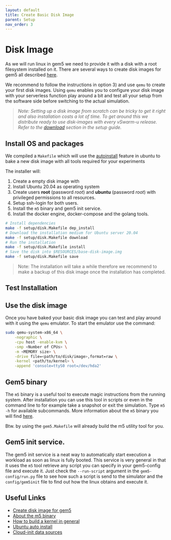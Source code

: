 ```yaml
---
layout: default
title: Create Basic Disk Image
parent: Setup
nav_order: 3
---
```

# Disk Image

As we will run linux in gem5 we need to provide it with a disk with a root filesystem installed on it. There are several ways to create disk images for gem5 all described [here](https://www.gem5.org/documentation/general_docs/fullsystem/disks).

We recommend to follow the instructions in option 3) and use `qemu` to create your first disk images. Using `qemu` enables you to configure your disk image with your serverless function play around a bit and test all your setup from the software side before switching to the actual simulation.

> *Note: Setting up a disk image from scratch can be tricky to get it right and also installation costs a lot of time. To get around this we distribute ready to use disk-images with every vSwarm-u release. Refer to the [download](./setup.md#download-resources-artifacts) section in the setup guide.*


## Install OS and packages

We compiled a `Makefile` which will use the [autoinstall](https://ubuntu.com/server/docs/install/autoinstall) feature in ubuntu to bake a new disk image with all tools required for your experiments

The installer will:
1. Create a empty disk image with
1. Install Ubuntu 20.04 as operating system
2. Create users **root** (password _root_) and **ubuntu** (password _root_) with privileged permissions to all resources.
3. Setup ssh-login for both users.
4. Install the `m5` binary and gem5 init service.
5. Install the docker engine, docker-compose and the golang tools.


```bash
# Install dependencies
make -f setup/disk.Makefile dep_install
# Download the installation medium for Ubuntu server 20.04
make -f setup/disk.Makefile download
# Run the installation
make -f setup/disk.Makefile install
# Save the disk into $RESOURCES/base-disk-image.img
make -f setup/disk.Makefile save
```

> Note: The installation will take a while therefore we recommend to make a backup of this disk image once the installation has completed.

## Test Installation




## Use the disk image
Once you have baked your basic disk image you can test and play around with it using the `qemu` emulator. To start the emulator use the command:
```bash
sudo qemu-system-x86_64 \
    -nographic \
    -cpu host -enable-kvm \
    -smp <Number of CPUs> \
    -m <MEMORY size> \
    -drive file=<path/to/disk/image>,format=raw \
    -kernel <path/to/kernel> \
    -append 'console=ttyS0 root=/dev/hda2'
```




## Gem5 binary
The `m5` binary is a useful tool to execute magic instructions from the running system. After installation you can use this tool in scripts or even in the command line to for example take a snapshot or exit the simulation. Type `m5 -h` for available subcommands. More information about the `m5` binary you will find [here](https://www.gem5.org/documentation/general_docs/m5ops/).

Btw. by using the `gem5.Makefile` will already build the m5 utility tool for you.

## Gem5 init service.
The gem5 init service is a neat way to automatically start execution a workload as soon as linux is fully booted. This service is very general in that it uses the `m5` tool retrieve any script you can specify in your gem5-config file and execute it. Just check the `--run-script` argument in the `gem5-config/run.py` file to see how such a script is send to the simulator and the `config/gem5init` file to find out how the linux obtains and execute it.


## Useful Links
- [Create disk image for gem5](http://www.lowepower.com/jason/setting-up-gem5-full-system.html)
- [About the m5 binary](https://www.gem5.org/documentation/general_docs/m5ops/)
- [How to build a kernel in general](https://kernelnewbies.org/KernelBuild)
- [Ubuntu auto install](https://ubuntu.com/server/docs/install/autoinstall-quickstart)
- [Cloud-init data sources](https://cloudinit.readthedocs.io/en/latest/topics/datasources/nocloud.html#datasource-nocloud)